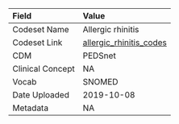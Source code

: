 |Field            |Value                   |
|:----------------|:-----------------------|
|Codeset Name     |Allergic rhinitis       |
|Codeset Link     |[allergic_rhinitis_codes](https://github.com/PEDSnet/Variable-Dictionary/blob/main/conditions/allergic_rhinitis_codes.csv)|
|CDM              |PEDSnet                 |
|Clinical Concept |NA                      |
|Vocab            |SNOMED                  |
|Date Uploaded    |2019-10-08              |
|Metadata         |NA                      |
